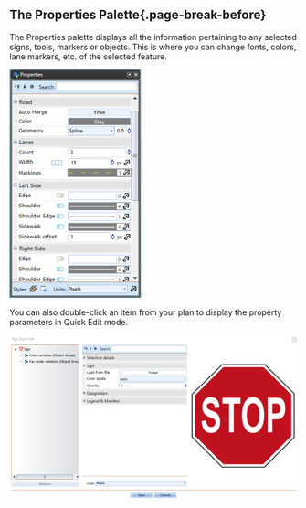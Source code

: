 ## The Properties Palette{.page-break-before}

The Properties palette displays all the information pertaining to any selected signs, tools, markers or objects. This is where you can change fonts, colors, lane markers, etc. of the selected feature. 

![](./assets/The_Properties_Palette.png)

You can also double-click an item from your plan to display the property parameters in Quick Edit mode.

![](./assets/The_Properties_Options.png)